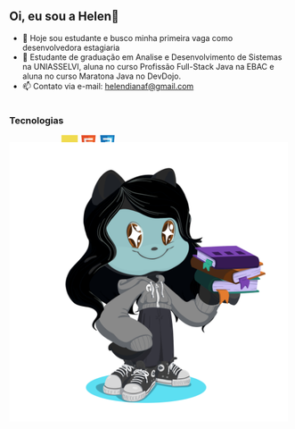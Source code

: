 <h2>Oi, eu sou a Helen🖖</h2>
 


- 🔭 Hoje sou estudante e busco minha primeira vaga como desenvolvedora estagiaria
- 🌱 Estudante de graduação em Analise e Desenvolvimento de Sistemas na UNIASSELVI, aluna no curso Profissão Full-Stack Java na EBAC e aluna no curso Maratona Java no DevDojo.  
- 📫 Contato via e-mail: helendianaf@gmail.com

<div style="display: inline-block">
  <h3>Tecnologias</h3>
  <img aligne="center" alt="icone-Java" height="30" width="30" src="https://cdn.icon-icons.com/icons2/159/PNG/256/java_22523.png">
  <img aligne="center" alt="icone-JavaScript" height="30" width="30" src="https://raw.githubusercontent.com/devicons/devicon/master/icons/javascript/javascript-plain.svg">
  <img aligne="center" alt="icone-HTML" height="30" width="30" src="https://raw.githubusercontent.com/devicons/devicon/master/icons/html5/html5-original.svg">
  <img aligne="center" alt="icone-CSS" height="30" width="30" src="https://raw.githubusercontent.com/devicons/devicon/master/icons/css3/css3-original.svg">
</div>
<div style="display: right">
 <img align="center" width="500px" style="margin-top:-20px" src="https://raw.githubusercontent.com/helenformighieri/helenformighieri/main/octocat-1691108624207.png">
</div>


